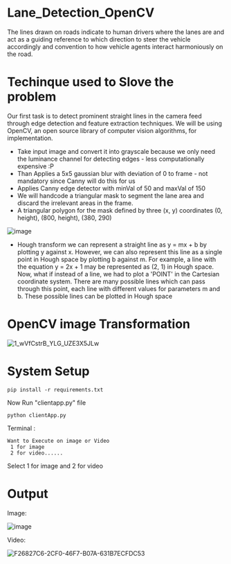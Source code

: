 # Lane_Detection_OpenCV
The lines drawn on roads indicate to human drivers where the lanes are and act as a guiding reference to which direction to steer the vehicle accordingly and convention to how vehicle agents interact harmoniously on the road.

# Techinque used to Slove the problem 
Our first task is to detect prominent straight lines in the camera feed through edge detection and feature extraction techniques. We will be using OpenCV, an open source library of computer vision algorithms, for implementation.
 
- Take input image and convert it into grayscale because we only need the luminance channel for detecting edges - less computationally expensive :P
- Than Applies a 5x5 gaussian blur with deviation of 0 to frame - not mandatory since Canny will do this for us
- Applies Canny edge detector with minVal of 50 and maxVal of 150
- We will handcode a triangular mask to segment the lane area and discard the irrelevant areas in the frame.
- A triangular polygon for the mask defined by three (x, y) coordinates (0, height), (800, height), (380, 290)

![image](https://user-images.githubusercontent.com/13836633/100740280-74d8b100-33fe-11eb-995e-f5dd89700ccc.png)

- Hough transform
we can represent a straight line as y = mx + b by plotting y against x. However, we can also represent this line as a single point in Hough space by plotting b against m. For example, a line with the equation y = 2x + 1 may be represented as (2, 1) in Hough space.
Now, what if instead of a line, we had to plot a 'POINT' in the Cartesian coordinate system. There are many possible lines which can pass through this point, each line with different values for parameters m and b. These possible lines can be plotted in Hough space


# OpenCV image Transformation

![1_wVfCstrB_YLG_UZE3X5JLw](https://user-images.githubusercontent.com/13836633/100738882-4954c700-33fc-11eb-83d4-0ac42bf46b13.png)

# System Setup 
```
pip install -r requirements.txt
```

Now Run "clientapp.py" file
```
python clientApp.py
```
Terminal :
```
Want to Execute on image or Video 
 1 for image 
 2 for video...... 
```
Select 1 for image and 2 for video

# Output

Image:

![image](https://user-images.githubusercontent.com/13836633/100742280-8d49cb00-3400-11eb-92e8-fa7a52648986.png)

Video:

![F26827C6-2CF0-46F7-B07A-631B7ECFDC53](https://user-images.githubusercontent.com/13836633/100738629-dcd9c800-33fb-11eb-85f3-afa7d0a8a5ef.GIF)
